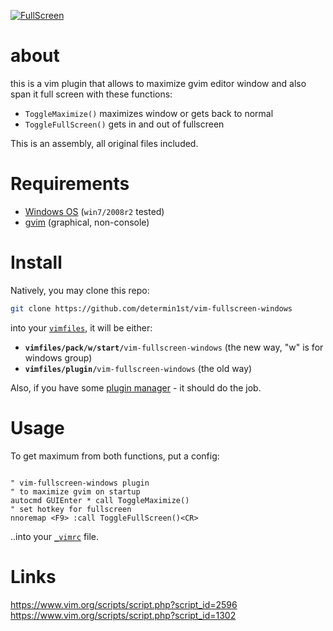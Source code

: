 [![FullScreen](https://raw.githack.com/determin1st/vim-fullscreen-windows/master/logo.png)](https://youtu.be/ER5JYFKkYDg)

# about

this is a vim plugin that allows
to maximize gvim editor window and
also span it full screen with these functions:

- `ToggleMaximize()` maximizes window or gets back to normal
- `ToggleFullScreen()` gets in and out of fullscreen







This is an assembly, all original files included.

# Requirements

- [Windows OS](https://youtu.be/rRm0NDo1CiY) (`win7/2008r2` tested)
- [gvim](https://vi.stackexchange.com/questions/2455/what-additional-features-do-gvim-and-or-macvim-offer-compared-to-vim-inside-a-te) (graphical, non-console)

# Install

Natively, you may clone this repo:
```bash
git clone https://github.com/determin1st/vim-fullscreen-windows
```
into your [`vimfiles`](https://stackoverflow.com/questions/37630062/two-vimfiles-directories-where-do-i-install-my-plugins),
it will be either:
- **`vimfiles/pack/w/start/`**`vim-fullscreen-windows` (the new way, "w" is for windows group)
- **`vimfiles/plugin/`**`vim-fullscreen-windows` (the old way)

Also, if you have some [plugin manager](https://github.com/junegunn/vim-plug) -
it should do the job.

# Usage

To get maximum from both functions, put a config:
```vim

" vim-fullscreen-windows plugin
" to maximize gvim on startup
autocmd GUIEnter * call ToggleMaximize()
" set hotkey for fullscreen
nnoremap <F9> :call ToggleFullScreen()<CR>

```
..into your [`_vimrc`](https://stackoverflow.com/questions/10921441/where-is-my-vimrc-file) file.

# Links

https://www.vim.org/scripts/script.php?script_id=2596
https://www.vim.org/scripts/script.php?script_id=1302



